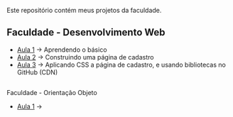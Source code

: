 Este repositório contém meus projetos da faculdade.

## Faculdade - Desenvolvimento Web
- [Aula 1](Aula1) → Aprendendo o básico
- [Aula 2](Aula2) → Construindo uma página de cadastro
- [Aula 3](Aula3) → Aplicando CSS a página de cadastro, e usando bibliotecas no GitHub (CDN)
##
 Faculdade - Orientação Objeto
- [Aula 1](Aula1) → 
